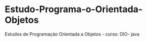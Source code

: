 # Estudo-Programa-o-Orientada-Objetos
Estudos de Programação Orientada a Objetos - curso: DIO- java
